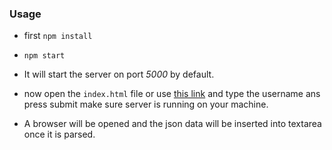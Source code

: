 ### Usage

- first ``` npm install ```

- ``` npm start ```

- It will start the server on port _*5000*_ by default.

- now open the ```index.html``` file or use [this link](https://omerbhatti.github.io/Insta-API/) and type the username ans press submit make sure server is running on your machine.

- A browser will be opened and the json data will be inserted into textarea once it is parsed. 
